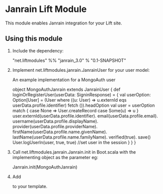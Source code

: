 # Janrain Lift Module

This module enables Janrain integration for your Lift site.

## Using this module

1. Include the dependency:

   "net.liftmodules" %% "janrain_3.0" % "0.1-SNAPSHOT"

2. Implement net.liftmodules.janrain.JanrainUser for your user model:

   An example implementation for a MongoAuth user

   object MongoAuthJanrain extends JanrainUser {
      def loginOrRegisterUser(userData: SigninResponse) = {
        val userOption: Option[User] = (User where ((u: User) => u.externId eqs userData.profile.identifier) fetch ()).headOption
	val user = userOption match {
	  case None    => User.createRecord
	  case Some(u) => u
	}
	user.externId(userData.profile.identifier).
	  email(userData.profile.email).
	  username(userData.profile.displayName).
	  provider(userData.profile.providerName).
	  firstName(userData.profile.name.givenName).
	  lastName(userData.profile.name.familyName).
	  verified(true).
	  save()
	  User.logUserIn(user, true, true) //set user in the session
	}
      }
   }

3. Call net.liftmodules.janrain.Janrain.init in Boot.scala with the implementing object as the parameter eg:

   	Janrain.init(MongoAuthJanrain)

4. Add <div id="janrainEngageEmbed"></div> to your template.

